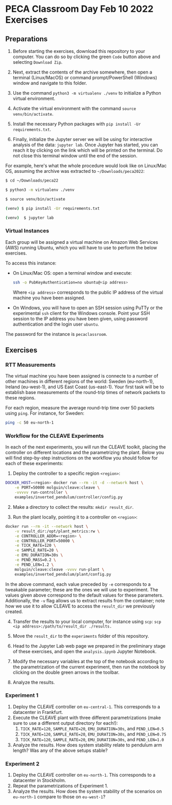 # PECA Classroom Day Feb 10 2022 Exercises

## Preparations

1. Before starting the exercises, download this repository to your computer.
You can do so by clicking the green `Code` button above and selecting `Download Zip`.

2. Next, extract the contents of the archive somewhere, then open a terminal (Linux/MacOS) or command prompt/PowerShell (Windows) window and navigate to this folder.

3. Use the command `python3 -m virtualenv ./venv` to initialize a Python virtual environment.

4. Activate the virtual environment with the command `source venv/bin/activate`.

5. Install the necessary Python packages with `pip install -Ur requirements.txt`.

6. Finally, initialize the Jupyter server we will be using for interactive analysis of the data: `jupyter lab`. 
   Once Jupyter has started, you can reach it by clicking on the link which will be printed on the terminal.
   Do not close this terminal window until the end of the session.

For example, here's what the whole procedure would look like on Linux/Mac OS, assuming the archive was extracted to `~/Downloads/peca2022`:

```bash
$ cd ~/Downloads/peca22

$ python3 -m virtualenv ./venv

$ source venv/bin/activate

(venv) $ pip install -Ur requirements.txt

(venv)  $ jupyter lab
```

### Virtual Instances

Each group will be assigned a virtual machine on Amazon Web Services (AWS) running Ubuntu, which you will have to use to perform the below exercises.

To access this instance:

- On Linux/Mac OS: open a terminal window and execute:

  ```bash
  ssh -o PubKeyAuthentication=no ubuntu@<ip address>
  ```
  
  Where `<ip address>` corresponds to the public IP address of the virtual machine you have been assigned.

- On Windows, you will have to open an SSH session using PuTTy or the experimental `ssh` client for the Windows console.
  Point your SSH session to the IP address you have been given, using password authentication and the login user `ubuntu`.

The password for the instance is `pecaclassroom`.
    

## Exercises

### RTT Measurements

The virtual machine you have been assigned is connecte to a number of other machines in different regions of the world: Sweden (eu-north-1), Ireland (eu-west-1), and US East Coast (us-east-1).
Your first task will be to establish base measurements of the round-trip times of network packets to these regions.

For each region, measure the average round-trip time over 50 packets using `ping`.
For instance, for Sweden:

```bash
ping -c 50 eu-north-1
```

### Workflow for the CLEAVE Experiments

In each of the next experiments, you will run the CLEAVE toolkit, placing the controller on different locations and the parametrizing the plant.
Below you will find step-by-step instructions on the workflow you should follow for each of these experiments:

1. Deploy the controller to a specific region `<region>`:

  ``` bash
  DOCKER_HOST=<region> docker run --rm -it -d --network host \
      -e PORT=50000 molguin/cleave:cleave \
      -vvvvv run-controller \
      examples/inverted_pendulum/controller/config.py
  ```

2. Make a directory to collect the results: `mkdir result_dir`.

3. Run the plant locally, pointing it to a controller on `<region>`:

  ``` bash
  docker run --rm -it --network host \
      -v result_dir:/opt/plant_metrics:rw \
      -e CONTROLLER_ADDR=<region> \
      -e CONTROLLER_PORT=50000 \
      -e TICK_RATE=120 \
      -e SAMPLE_RATE=20 \
      -e EMU_DURATION=30s \
      -e PEND_MASS=0.2 \
      -e PEND_LEN=1.2 \
      molguin/cleave:cleave -vvvv run-plant \
      examples/inverted_pendulum/plant/config.py
  ```

  In the above command, each value preceded by `-e` corresponds to a tweakable parameter; these are the ones we will use to experiment.
  The values given above correspond to the default values for these parameters.
  Additionally, the `-v` flag allows us to extract results from the container; note how we use it to allow CLEAVE to access the `result_dir` we previously created.
  
4. Transfer the results to your local computer, for instance using `scp`: `scp <ip address>:/path/to/result_dir ./results.`

5. Move the `result_dir` to the `experiments` folder of this repository.

6. Head to the Jupyter Lab web page we prepared in the preliminary stage of these exercises, and open the `analysis.ipynb` Jupyter Notebook.

7. Modify the necessary variables at the top of the notebook according to the parametrization of the current experiment, then run the notebook by clicking on the double green arrows in the toolbar.

8. Analyze the results.


### Experiment 1

1. Deploy the CLEAVE controller on `eu-central-1`.
   This corresponds to a datacenter in Frankfurt.
2. Execute the CLEAVE plant with three different parametrizations (make sure to use a different output directory for each!):
   1. `TICK_RATE=120`, `SAMPLE_RATE=20`, `EMU_DURATION=30s`, and `PEND_LEN=0.5`
   2. `TICK_RATE=120`, `SAMPLE_RATE=20`, `EMU_DURATION=30s`, and `PEND_LEN=0.75`
   3. `TICK_RATE=120`, `SAMPLE_RATE=20`, `EMU_DURATION=30s`, and `PEND_LEN=1.0`
3. Analyze the results. How does system stability relate to pendulum arm length? Was any of the above setups stable?

### Experiment 2

1. Deploy the CLEAVE controller on `eu-north-1`.
   This corresponds to a datacenter in Stockholm.
2. Repeat the parametrizations of Experiment 1.
3. Analyze the results. How does the system stability of the scenarios on `eu-north-1` compare to those on `eu-west-1`? 